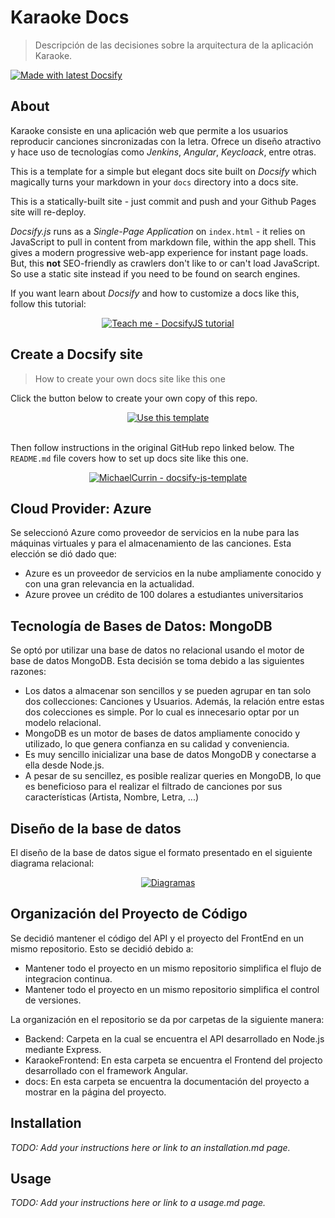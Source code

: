 <!-- TODO: Update with your values. -->
# Karaoke Docs
> Descripción de las decisiones sobre la arquitectura de la aplicación Karaoke.

 <!-- TODO: Update repo links and change license type if needed. -->

[![Made with latest Docsify](https://img.shields.io/npm/v/docsify/latest?label=docsify)](https://docsify.js.org/)


<!-- TODO: You can delete the About and Create a Docsify site sections if you create a new project from this template -->

## About

Karaoke consiste en una aplicación web que permite a los usuarios reproducir canciones sincronizadas con la letra. Ofrece un diseño 
atractivo y hace uso de tecnologías como _Jenkins_, _Angular_, _Keycloack_, entre otras. 

This is a template for a simple but elegant docs site built on _Docsify_ which magically turns your markdown in your `docs` directory into a docs site. 

This is a statically-built site - just commit and push and your Github Pages site will re-deploy.

_Docsify.js_ runs as a _Single-Page Application_ on `index.html` - it relies on JavaScript to pull in content from markdown file, within the app shell. This gives a modern progressive web-app experience for instant page loads. But, this **not** SEO-friendly as crawlers don't like to or can't load JavaScript. So use a static site instead if you need to be found on search engines.

If you want learn about _Docsify_ and how to customize a docs like this, follow this tutorial:

<div align="center">
 
[![Teach me - DocsifyJS tutorial](https://img.shields.io/badge/Teach_me-DocsifyJS_tutorial-blue)](https://michaelcurrin.github.io/docsify-js-tutorial/#/)

</div>


## Create a Docsify site
> How to create your own docs site like this one

Click the button below to create your own copy of this repo.

<div align="center">
    <a href="https://github.com/MichaelCurrin/docsify-js-template/generate">
        <img src="https://img.shields.io/badge/Generate-Use_this_template-2ea44f?style=for-the-badge" alt="Use this template">
    </a>
</div>

<br>

Then follow instructions in the original GitHub repo linked below. The `README.md` file covers how to set up docs site like this one.

<div align="center">
    <a href="https://github.com/MichaelCurrin/docsify-js-template">
        <img src="https://img.shields.io/static/v1?label=MichaelCurrin&message=docsify-js-template&color=blue&style=for-the-badge&logo=github" alt="MichaelCurrin - docsify-js-template">
    </a>
</div>

## Cloud Provider: Azure

Se seleccionó Azure como proveedor de servicios en la nube para las máquinas virtuales y para el almacenamiento de las canciones. Esta elección se dió dado que:

- Azure es un proveedor de servicios en la nube ampliamente conocido y con una gran relevancia en la actualidad.
- Azure provee un crédito de 100 dolares a estudiantes universitarios


## Tecnología de Bases de Datos: MongoDB

Se optó por utilizar una base de datos no relacional usando el motor de base de datos MongoDB.
Esta decisión se toma debido a las siguientes razones:

- Los datos a almacenar son sencillos y se pueden agrupar en tan solo dos collecciones: Canciones y Usuarios. Además, la relación entre estas dos colecciones es simple. Por lo cual es innecesario optar por un modelo relacional.
- MongoDB es un motor de bases de datos ampliamente conocido y utilizado, lo que genera confianza en su calidad y conveniencia. 
- Es muy sencillo inicializar una base de datos MongoDB y conectarse a ella desde Node.js.
- A pesar de su sencillez, es posible realizar queries en MongoDB, lo que es beneficioso para el realizar el filtrado de canciones por sus características (Artista, Nombre, Letra, ...)

## Diseño de la base de datos

El diseño de la base de datos sigue el formato presentado en el siguiente diagrama relacional:

<div align="center">
    <a href="https://ibb.co/R9Y9rfP">
        <img src="https://i.ibb.co/f2q26ft/Diagramas.png" alt="Diagramas" border="0">
    </a>
</div>


## Organización del Proyecto de Código

Se decidió mantener el código del API y el proyecto del FrontEnd en un mismo repositorio. Esto se decidió debido a:

- Mantener todo el proyecto en un mismo repositorio simplifica el flujo de integracion continua.
- Mantener todo el proyecto en un mismo repositorio simplifica el control de versiones.

La organización en el repositorio se da por carpetas de la siguiente manera: 

- Backend: Carpeta en la cual se encuentra el API desarrollado en Node.js mediante Express.
- KaraokeFrontend: En esta carpeta se encuentra el Frontend del projecto desarrollado con el framework Angular.
- docs: En esta carpeta se encuentra la documentación del proyecto a mostrar en la página del proyecto.

## Installation

_TODO: Add your instructions here or link to an installation.md page._


## Usage

_TODO: Add your instructions here or link to a usage.md page._
